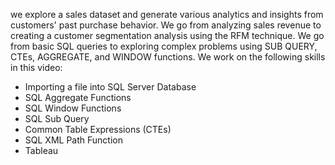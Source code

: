 




we explore a sales dataset and generate various analytics and insights from customers' past purchase behavior. We go from analyzing sales revenue to creating a customer segmentation analysis using the RFM technique. We go from basic SQL queries to exploring complex problems using SUB QUERY, CTEs, AGGREGATE, and WINDOW functions. We work on the following skills in this video:
- Importing a file into SQL Server Database
- SQL Aggregate Functions
- SQL Window Functions
- SQL Sub Query
- Common Table Expressions (CTEs)
- SQL XML Path Function
- Tableau